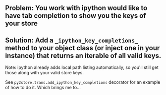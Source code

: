 ## Problem: You work with ipython would like to have tab completion to show you the keys of your store

## Solution: Add a `_ipython_key_completions_` method to your object class (or inject one in your instance) that returns an iterable of all valid keys.

 Note: ipython already adds local path listing automatically, so you'll still get those along with your valid store keys.

See `py2store.trans.add_ipython_key_completions` decorator for an example of how to do it.
Which brings me to...
